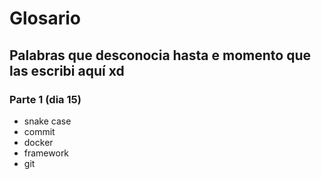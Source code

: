 # Glosario
## Palabras que desconocia hasta e momento que las escribi aquí xd

### Parte 1 (dia 15)
* snake case
* commit
* docker
* framework
* git

